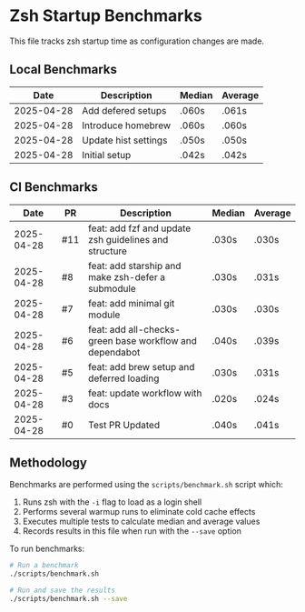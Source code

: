 # Zsh Startup Benchmarks

This file tracks zsh startup time as configuration changes are made.

## Local Benchmarks

| Date | Description | Median | Average |
|------|-------------|--------|---------|
| 2025-04-28 | Add defered setups | .060s | .061s |
| 2025-04-28 | Introduce homebrew | .060s | .060s |
| 2025-04-28 | Update hist settings | .050s | .050s |
| 2025-04-28 | Initial setup | .042s | .042s |

## CI Benchmarks

| Date | PR | Description | Median | Average |
|------|-------|-------------|--------|---------|
| 2025-04-28 | #11 | feat: add fzf and update zsh guidelines and structure | .030s | .030s |
| 2025-04-28 | #8 | feat: add starship and make zsh-defer a submodule | .030s | .031s |
| 2025-04-28 | #7 | feat: add minimal git module | .030s | .030s |
| 2025-04-28 | #6 | feat: add all-checks-green base workflow and dependabot | .040s | .039s |
| 2025-04-28 | #5 | feat: add brew setup and deferred loading | .030s | .031s |
| 2025-04-28 | #3 | feat: update workflow with docs | .020s | .024s |
| 2025-04-28 | #0 | Test PR Updated | .040s | .041s |

## Methodology

Benchmarks are performed using the `scripts/benchmark.sh` script which:

1. Runs zsh with the `-i` flag to load as a login shell
2. Performs several warmup runs to eliminate cold cache effects
3. Executes multiple tests to calculate median and average values
4. Records results in this file when run with the `--save` option

To run benchmarks:

```bash
# Run a benchmark
./scripts/benchmark.sh

# Run and save the results
./scripts/benchmark.sh --save
``` 
